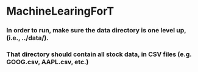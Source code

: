 # MachineLearingForT
### In order to run, make sure the data directory is one level up, (i.e., ../data/). 
### That directory should contain all stock data, in CSV files (e.g. GOOG.csv, AAPL.csv, etc.) 
